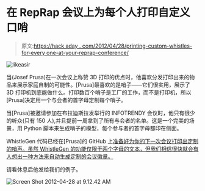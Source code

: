 # 在 RepRap 会议上为每个人打印自定义口哨

> 原文:[https://hack aday . com/2012/04/28/printing-custom-whistles-for-every one-at-your-reprap-conference/](https://hackaday.com/2012/04/28/printing-custom-whistles-for-everyone-at-your-reprap-conference/)

![](../Images/0a3d0e06145a1c90b6b510bec3001dcf.png "likeasir")

当(Josef Prusa)在一次会议上称赞 3D 打印的优点时，他喜欢分发打印出来的物品来展示家庭自制的可能性。[Prusa]最喜欢的是哨子——它们很实用，展示了 3D 打印机到底能做什么。打印数百个哨子是工厂的工作，而不是打印机，所以[Prusa]决定用一个与会者的首字母定制每个哨子。

当[Prusa]被邀请参加在布拉迪斯拉发举行的 INFOTRENDY 会议时，他只有很少的听众(只有 150 人),并且提前一周拿到了所有与会者的名单。这是一个完美的场景，用 Python 脚本来生成哨子的模型，每个参与者的首字母都印在侧面。

WhistleGen 代码已经在[Prusa]的 GitHub 上[准备好为你的下一次会议打印出定制的哨声。虽然 WhistleGen 的功能仅限于两个字母的文本，但我们相信很快就会有人想出一种方法来自动生成定制的会议徽章。](https://github.com/prusajr/WhistleGen)

请看休息后他发给我们的例子。

![](../Images/5e6ed8d7abad931d78334508ee54cf30.png "Screen Shot 2012-04-28 at 9.12.42 AM")
